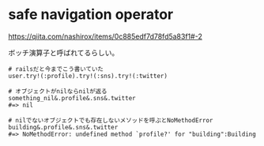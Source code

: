 # safe navigation operator
https://qiita.com/nashirox/items/0c885edf7d78fd5a83f1#-2

ボッチ演算子と呼ばれてるらしい。
```
# railsだと今までこう書いていた
user.try!(:profile).try!(:sns).try!(:twitter)

# オブジェクトがnilならnilが返る
something_nil&.profile&.sns&.twitter
#=> nil

# nilでないオブジェクトでも存在しないメソッドを呼ぶとNoMethodError
building&.profile&.sns&.twitter
#=> NoMethodError: undefined method `profile?' for "building":Building
```